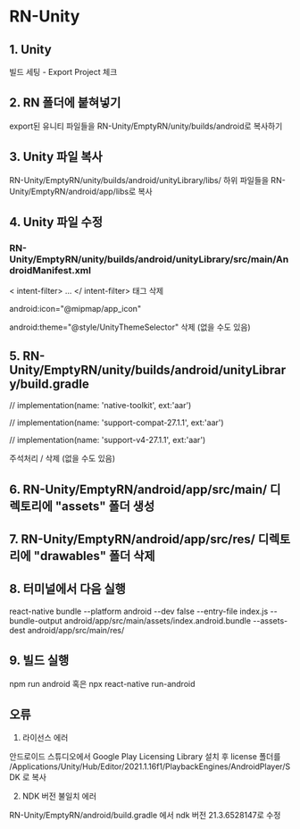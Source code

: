 # RN-Unity

## 1. Unity
빌드 세팅 - Export Project 체크

## 2. RN 폴더에 붙혀넣기
export된 유니티 파일들을 RN-Unity/EmptyRN/unity/builds/android로 복사하기

## 3. Unity 파일 복사
RN-Unity/EmptyRN/unity/builds/android/unityLibrary/libs/ 하위 파일들을 RN-Unity/EmptyRN/android/app/libs로 복사

## 4. Unity 파일 수정
### RN-Unity/EmptyRN/unity/builds/android/unityLibrary/src/main/AndroidManifest.xml

< intent-filter> ... </ intent-filter> 태그 삭제

android:icon="@mipmap/app_icon" 

android:theme="@style/UnityThemeSelector" 삭제 (없을 수도 있음)

## 5. RN-Unity/EmptyRN/unity/builds/android/unityLibrary/build.gradle

//    implementation(name: 'native-toolkit', ext:'aar')

//    implementation(name: 'support-compat-27.1.1', ext:'aar')

//    implementation(name: 'support-v4-27.1.1', ext:'aar')

주석처리 / 삭제 (없을 수도 있음)

## 6. RN-Unity/EmptyRN/android/app/src/main/ 디렉토리에 "assets" 폴더 생성

## 7. RN-Unity/EmptyRN/android/app/src/res/ 디렉토리에 "drawables" 폴더 삭제

## 8. 터미널에서 다음 실행
react-native bundle --platform android --dev false --entry-file index.js --bundle-output android/app/src/main/assets/index.android.bundle --assets-dest android/app/src/main/res/

## 9. 빌드 실행
npm run android 혹은 npx react-native run-android



## 오류

1. 라이선스 에러

안드로이드 스튜디오에서 Google Play Licensing Library 설치 후 license 폴더를
/Applications/Unity/Hub/Editor/2021.1.16f1/PlaybackEngines/AndroidPlayer/SDK 로 복사

2. NDK 버전 불일치 에러

RN-Unity/EmptyRN/android/build.gradle 에서 ndk 버전 21.3.6528147로 수정
